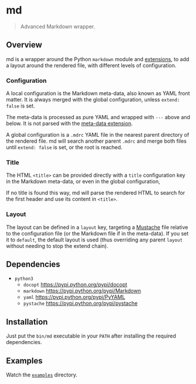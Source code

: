 md
==

> Advanced Markdown wrapper.

Overview
--------

md is a wrapper around the Python `markdown` module and [extensions],
to add a layout around the rendered file, with different levels of
configuration.

[extensions]: https://pythonhosted.org/Markdown/extensions/

### Configuration

A local configuration is the Markdown meta-data, also known as YAML
front matter. It is always merged with the global configuration, unless
`extend: false` is set.

The meta-data is processed as pure YAML and wrapped with `---` above
and below. It is not parsed with the [meta-data extension][meta-data].

[meta-data]: https://pythonhosted.org/Markdown/extensions/meta_data.html

A global configuration is a `.mdrc` YAML file in the nearest
parent directory of the rendered file. md will search another parent
`.mdrc` and merge both files until `extend: false` is set, or the
root is reached.

### Title

The HTML `<title>` can be provided directly with a `title` configuration
key in the Markdown meta-data, or even in the global configuration,

If no title is found this way, md will parse the rendered HTML to
search for the first header and use its content in `<title>`.

### Layout

The layout can be defined in a `layout` key, targeting a [Mustache] file
relative to the configuration file (or the Markdown file if in the
meta-data). If you set it to `default`, the default layout is used
(thus overriding any parent `layout` without needing to stop the extend
chain).

[Mustache]: https://mustache.github.io/

Dependencies
------------

* `python3`
  * `docopt` <https://pypi.python.org/pypi/docopt>
  * `markdown` <https://pypi.python.org/pypi/Markdown>
  * `yaml` <https://pypi.python.org/pypi/PyYAML>
  * `pystache` <https://pypi.python.org/pypi/pystache>

Installation
------------

Just put the `bin/md` executable in your `PATH` after installing
the required dependencies.

Examples
--------

Watch the [`examples`](examples) directory.

